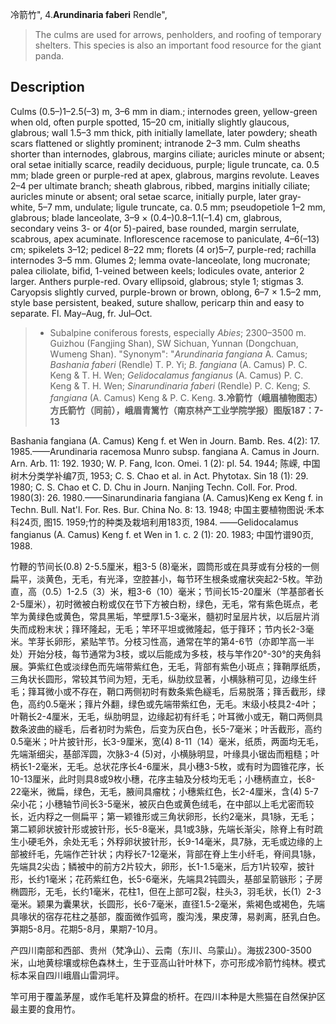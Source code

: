 冷箭竹",
4.**Arundinaria faberi** Rendle",

> The culms are used for arrows, penholders, and roofing of temporary shelters. This species is also an important food resource for the giant panda.

## Description
Culms (0.5–)1–2.5(–3) m, 3–6 mm in diam.; internodes green, yellow-green when old, often purple spotted, 15–20 cm, initially slightly glaucous, glabrous; wall 1.5–3 mm thick, pith initially lamellate, later powdery; sheath scars flattened or slightly prominent; intranode 2–3 mm. Culm sheaths shorter than internodes, glabrous, margins ciliate; auricles minute or absent; oral setae initially scarce, readily deciduous, purple; ligule truncate, ca. 0.5 mm; blade green or purple-red at apex, glabrous, margins revolute. Leaves 2–4 per ultimate branch; sheath glabrous, ribbed, margins initially ciliate; auricles minute or absent; oral setae scarce, initially purple, later gray-white, 5–7 mm, undulate; ligule truncate, ca. 0.5 mm; pseudopetiole 1–2 mm, glabrous; blade lanceolate, 3–9 × (0.4–)0.8–1.1(–1.4) cm, glabrous, secondary veins 3- or 4(or 5)-paired, base rounded, margin serrulate, scabrous, apex acuminate. Inflorescence racemose to paniculate, 4–6(–13) cm; spikelets 3–12; pedicel 8–22 mm; florets (4 or)5–7, purple-red; rachilla internodes 3–5 mm. Glumes 2; lemma ovate-lanceolate, long mucronate; palea ciliolate, bifid, 1-veined between keels; lodicules ovate, anterior 2 larger. Anthers purple-red. Ovary ellipsoid, glabrous; style 1; stigmas 3. Caryopsis slightly curved, purple-brown or brown, oblong, 6–7 × 1.5–2 mm, style base persistent, beaked, suture shallow, pericarp thin and easy to separate. Fl. May–Aug, fr. Jul–Oct.

> * Subalpine coniferous forests, especially *Abies*; 2300–3500 m. Guizhou (Fangjing Shan), SW Sichuan, Yunnan (Dongchuan, Wumeng Shan).
  "Synonym": "*Arundinaria fangiana* A. Camus; *Bashania faberi* (Rendle) T. P. Yi; *B. fangiana* (A. Camus) P. C. Keng &amp; T. H. Wen; *Gelidocalamus fangianus* (A. Camus) P. C. Keng &amp; T. H. Wen; *Sinarundinaria faberi* (Rendle) P. C. Keng; *S. fangiana* (A. Camus) Keng &amp; P. C. Keng.
**3.冷箭竹（峨眉植物图志）方氏箭竹（同前），峨眉青篱竹（南京林产工业学院学报）图版187：7-13**

Bashania fangiana (A. Camus) Keng f. et Wen in Journ. Bamb. Res. 4(2): 17. 1985.——Arundinaria racemosa Munro subsp. fangiana A. Camus in Journ. Arn. Arb. 11: 192. 1930; W. P. Fang, Icon. Omei. 1 (2): pl. 54. 1944; 陈嵘, 中国树木分类学补编7页, 1953; C. S. Chao et al. in Act. Phytotax. Sin 18 (1): 29. 1980; C. S. Chao et C. D. Chu in Journ. Nanjing Techn. Coll. For. Prod. 1980(3): 26. 1980.——Sinarundinaria fangiana (A. Camus)Keng ex Keng f. in Techn. Bull. Nat'l. For. Res. Bur. China No. 8: 13. 1948; 中国主要植物图说·禾本科24页, 图15. 1959;竹的种类及栽培利用183页, 1984. ——Gelidocalamus fangianus (A. Camus) Keng f. et Wen in 1. c. 2 (1): 20. 1983; 中国竹谱90页, 1988.

竹鞭的节间长(0.8) 2-5.5厘米，粗3-5 (8)毫米，圆筒形或在具芽或有分枝的一侧扁平，淡黄色，无毛，有光泽，空腔甚小，每节环生根条或瘤状突起2-5枚。竿劲直，高（0.5）1-2.5（3）米，粗3-6（10）毫米；节间长15-20厘米（竿基部者长2-5厘米），初时微被白粉或仅在节下方被白粉，绿色，无毛，常有紫色斑点，老竿为黄绿色或黄色，常具黑垢，竿壁厚1.5-3毫米，髓初时呈层片状，以后层片消失而成粉末状；箨环隆起，无毛；竿环平坦或微隆起，低于箨环；节内长2-3毫米。竿芽长卵形，紧贴竿节。分枝习性高，通常在竿的第4-6节（亦即竿高一半处）开始分枝，每节通常为3枝，或以后能成为多枝，枝与竿作20°-30°的夹角斜展。笋紫红色或淡绿色而先端带紫红色，无毛，背部有紫色小斑点；箨鞘厚纸质，三角状长圆形，常较其节间为短，无毛，纵肋纹显著，小横脉稍可见，边缘生纤毛；箨耳微小或不存在，鞘口两侧初时有数条紫色繸毛，后易脱落；箨舌截形，绿色，高约0.5毫米；箨片外翻，绿色或先端带紫红色，无毛。末级小枝具2-4叶；叶鞘长2-4厘米，无毛，纵肋明显，边缘起初有纤毛；叶耳微小或无，鞘口两侧具数条波曲的繸毛，后者初时为紫色，后变为灰白色，长5-7毫米；叶舌截形，高约0.5毫米；叶片披针形，长3-9厘米，宽(4) 8-11（14）毫米，纸质，两面均无毛，先端渐细尖，基部浑圆，次脉3-4 (5)对，小横脉明显，叶缘具小锯齿而粗糙；叶柄长1-2毫米，无毛。总状花序长4-6厘米，具小穗3-5枚，或有时为圆锥花序，长10-13厘米，此时则具8或9枚小穗，花序主轴及分枝均无毛；小穗柄直立，长8-22毫米，微扁，绿色，无毛，腋间具瘤枕；小穗紫红色，长2-4厘米，含(4) 5-7朵小花；小穗轴节间长3-5毫米，被灰白色或黄色绒毛，在中部以上毛尤密而较长，近内稃之一侧扁平；第一颖锥形或三角状卵形，长约2毫米，具1脉，无毛；第二颖卵状披针形或披针形，长5-8毫米，具1或3脉，先端长渐尖，除脊上有时疏生小硬毛外，余处无毛；外稃卵状披针形，长9-14毫米，具7脉，无毛或边缘的上部被纤毛，先端作芒针状；内稃长7-12毫米，背部在脊上生小纤毛，脊间具1脉，先端具2尖齿；鳞被中的前方2片较大，卵形，长1-1.5毫米，后方1片较窄，披针形，长约1毫米；花药紫红色，长5-6毫米，先端具2钝圆头，基部呈箭镞形；子房椭圆形，无毛，长约1毫米，花柱1，但在上部可2裂，柱头3，羽毛状，长(1）2-3毫米。颖果为囊果状，长圆形，长6-7毫米，直径1.5-2毫米，紫褐色或褐色，先端具喙状的宿存花柱之基部，腹面微作弧弯，腹沟浅，果皮薄，易剥离，胚乳白色。笋期5-8月。花期5-8月，果期7-10月。

产四川南部和西部、贵州（梵净山）、云南（东川、乌蒙山）。海拔2300-3500米，山地黄棕壤或棕色森林土，生于亚高山针叶林下，亦可形成冷箭竹纯林。模式标本采自四川峨眉山雷洞坪。

竿可用于覆盖茅屋，或作毛笔杆及算盘的桥杆。在四川本种是大熊猫在自然保护区最主要的食用竹。
